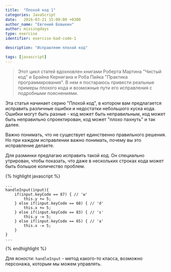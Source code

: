 ```yaml
---
title:  "Плохой код 1"
categories: JavaScript
date:   2016-03-21 15:00:00 +0300
author_name: "Евгений Бовыкин"
author: missingdays
type: exercise
identifier: exercise-bad-code-1

description: "Исправляем плохой код"

tags: [javascript]
---
```


> Этот цикл статей вдохновлен книгами Роберта Мартина "Чистый код" и Брайна Кернигана и Роба Пайка "Практика программирования". В нем я постараюсь привести реальные примеры плохого кода и возможные пути его исправления с подробными пояснениями.

Эта статья начинает серию "Плохой код", в котором вам предлагается исправить различные ошибки и недостатки небольшого куска кода. Ошибки могут быть разные - код может быть неправильным, код может быть неправильно спроектирован, код может "плохо пахнуть" и так далее.

Важно понимать, что не существует единственно правильного решения. Но при каждом исправлении важно понимать, почему вы это исправление делаете.

Для разминки предлагаю исправить такой код. Он специально утрирован, чтобы показать, что даже в нескольких строках кода может быть большое количество проблем. 

{% highlight javascript %}

    ...
    handleInput(input){
        if(input.keyCode == 87) { // 'w'
            this.y += 5;
        } else if(input.keyCode == 68) { // 'd'
            this.x += 5;
        } else if(input.keyCode == 83) { // 's'
            this.y -= 5;
        } else if(input.keyCode == 65) { // 'a'
            this.x -= 5;
        }
    }
    ...

{% endhighlight %}

Для ясности: `handleInput` - метод какого-то класса, возможно персонажа, которым мы можем управлять.